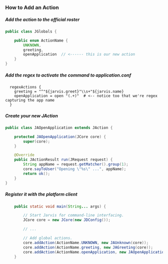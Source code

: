 ### How to Add an Action ###

##### Add the action to the official roster #####

```java
public class JGlobals {

    public enum ActionName {
        UNKNOWN,
        greeting,
        openApplication  // <------ this is our new action
    }
}
```

##### Add the regex to activate the command to application.conf #####

```
  regexActions {
    greeting = "^"${jarvis.greet}"\\s+"${jarvis.name}
    openApplication = open "(.+)"  # <-- notice too that we're regex capturing the app name
  }
```

##### Create your new JAction #####

```java
public class JAOpenApplication extends JAction {

    protected JAOpenApplication(JCore core) {
        super(core);
    }

    @Override
    public JActionResult run(JRequest request) {
        String appName = request.getMatcher().group(1);
        core.sayToUser("Opening \"%s\" ...", appName);
        return ok();
    }
}
```

##### Register it with the platform client #####

```java
    public static void main(String... args) {

        // Start Jarvis for command-line interfacing.
        JCore core = new JCore(new JDConfig());

        // ...

        // Add global actions.
        core.addAction(ActionName.UNKNOWN, new JAUnknown(core));
        core.addAction(ActionName.greeting, new JAGreeting(core));
        core.addAction(ActionName.openApplication, new JAOpenApplication(core));
    }
```
